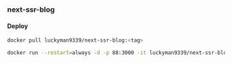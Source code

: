 ### next-ssr-blog

#### Deploy

```bash
docker pull luckyman9339/next-ssr-blog:<tag>
```

```bash
docker run --restart=always -d -p 88:3000 -it luckyman9339/next-ssr-blog:<tag>
```
